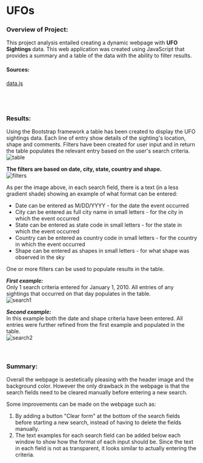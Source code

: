 # UFOs

### Overview of Project: <br>

This project analysis entailed creating a dynamic webpage with **UFO Sightings** data.  This web application was created using JavaScript that provides a summary and a table of the data with the ability to filter results.  <br>

#### Sources:
[data.js](https://github.com/taranahassan/UFOs/blob/main/static/js/data.js) <br>
<br>
<br>
<br>
### Results: <br>

Using the Bootstrap framework a table has been created to display the UFO sightings data.  Each line of entry show details of the sighting's location, shape and comments.  Filters have been created for user input and in return the table populates the relevant entry based on the user's search criteria.  <br>
![table](https://user-images.githubusercontent.com/75437852/110571238-45d08a80-8125-11eb-92ae-daa67160ded9.PNG)


**The filters are based on date, city, state, country and shape.** <br>
![filters](https://user-images.githubusercontent.com/75437852/110564925-a0fd7f80-811b-11eb-8c1d-a9be579fcc96.PNG)


As per the image above, in each search field, there is a text (in a less gradient shade) showing an example of what format can be entered:<br>
  - Date can be entered as M/DD/YYYY - for the date the event occurred
  - City can be entered as full city name in small letters - for the city in which the event occurred
  - State can be entered as state code in small letters - for the state in which the event occurred
  - Country can be entered as country code in small letters - for the country in which the event occurred
  - Shape can be entered as shapes in small letters - for what shape was observed in the sky

One or more filters can be used to populate results in the table.<br>

***First example:*** <br>
Only 1 search criteria entered for January 1, 2010.  All entries of any sightings that occurred on that day populates in the table. <br>
![search1](https://user-images.githubusercontent.com/75437852/110564885-9216cd00-811b-11eb-9cc1-0bbbd50b34a7.PNG)

***Second example:*** <br>
In this example both the date and shape criteria have been entered.  All entries were further refined from the first example and populated in the table. <br>
![search2](https://user-images.githubusercontent.com/75437852/110565136-fcc80880-811b-11eb-8d80-5fc5299ff2f9.PNG)
<br>
<br>
<br>
### Summary: <br>

Overall the webpage is aestetically pleasing with the header image and the background color.  However the only drawback in the webpage is that the search fields need to be cleared manually before entering a new search.

Some improvements can be made on the webpage such as:<br>
  1.  By adding a button "Clear form" at the bottom of the search fields before starting a new search, instead of having to delete the fields manually.
  2.  The text examples for each search field can be added below each window to show how the format of each input should be.  Since the text in each field is not as transparent, it looks similar to actually entering the criteria.
